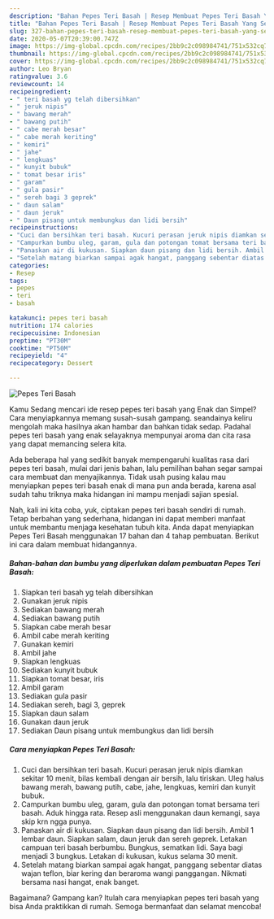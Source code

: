 ```yaml
---
description: "Bahan Pepes Teri Basah | Resep Membuat Pepes Teri Basah Yang Sempurna"
title: "Bahan Pepes Teri Basah | Resep Membuat Pepes Teri Basah Yang Sempurna"
slug: 327-bahan-pepes-teri-basah-resep-membuat-pepes-teri-basah-yang-sempurna
date: 2020-05-07T20:39:00.747Z
image: https://img-global.cpcdn.com/recipes/2bb9c2c098984741/751x532cq70/pepes-teri-basah-foto-resep-utama.jpg
thumbnail: https://img-global.cpcdn.com/recipes/2bb9c2c098984741/751x532cq70/pepes-teri-basah-foto-resep-utama.jpg
cover: https://img-global.cpcdn.com/recipes/2bb9c2c098984741/751x532cq70/pepes-teri-basah-foto-resep-utama.jpg
author: Leo Bryan
ratingvalue: 3.6
reviewcount: 14
recipeingredient:
- " teri basah yg telah dibersihkan"
- " jeruk nipis"
- " bawang merah"
- " bawang putih"
- " cabe merah besar"
- " cabe merah keriting"
- " kemiri"
- " jahe"
- " lengkuas"
- " kunyit bubuk"
- " tomat besar iris"
- " garam"
- " gula pasir"
- " sereh bagi 3 geprek"
- " daun salam"
- " daun jeruk"
- " Daun pisang untuk membungkus dan lidi bersih"
recipeinstructions:
- "Cuci dan bersihkan teri basah. Kucuri perasan jeruk nipis diamkan sekitar 10 menit, bilas kembali dengan air bersih, lalu tiriskan. Uleg halus bawang merah, bawang putih, cabe, jahe, lengkuas, kemiri dan kunyit bubuk."
- "Campurkan bumbu uleg, garam, gula dan potongan tomat bersama teri basah. Aduk hingga rata. Resep asli menggunakan daun kemangi, saya skip krn ngga punya."
- "Panaskan air di kukusan. Siapkan daun pisang dan lidi bersih. Ambil 1 lembar daun. Siapkan salam, daun jeruk dan sereh geprek. Letakan campuan teri basah berbumbu. Bungkus, sematkan lidi. Saya bagi menjadi 3 bungkus. Letakan di kukusan, kukus selama 30 menit."
- "Setelah matang biarkan sampai agak hangat, panggang sebentar diatas wajan teflon, biar kering dan beraroma wangi panggangan. Nikmati bersama nasi hangat, enak banget."
categories:
- Resep
tags:
- pepes
- teri
- basah

katakunci: pepes teri basah 
nutrition: 174 calories
recipecuisine: Indonesian
preptime: "PT30M"
cooktime: "PT50M"
recipeyield: "4"
recipecategory: Dessert

---
```



![Pepes Teri Basah](https://img-global.cpcdn.com/recipes/2bb9c2c098984741/751x532cq70/pepes-teri-basah-foto-resep-utama.jpg)

Kamu Sedang mencari ide resep pepes teri basah yang Enak dan Simpel? Cara menyiapkannya memang susah-susah gampang. seandainya keliru mengolah maka hasilnya akan hambar dan bahkan tidak sedap. Padahal pepes teri basah yang enak selayaknya mempunyai aroma dan cita rasa yang dapat memancing selera kita.



Ada beberapa hal yang sedikit banyak mempengaruhi kualitas rasa dari pepes teri basah, mulai dari jenis bahan, lalu pemilihan bahan segar sampai cara membuat dan menyajikannya. Tidak usah pusing kalau mau menyiapkan pepes teri basah enak di mana pun anda berada, karena asal sudah tahu triknya maka hidangan ini mampu menjadi sajian spesial.


Nah, kali ini kita coba, yuk, ciptakan pepes teri basah sendiri di rumah. Tetap berbahan yang sederhana, hidangan ini dapat memberi manfaat untuk membantu menjaga kesehatan tubuh kita. Anda dapat menyiapkan Pepes Teri Basah menggunakan 17 bahan dan 4 tahap pembuatan. Berikut ini cara dalam membuat hidangannya.

<!--inarticleads1-->

##### Bahan-bahan dan bumbu yang diperlukan dalam pembuatan Pepes Teri Basah:

1. Siapkan  teri basah yg telah dibersihkan
1. Gunakan  jeruk nipis
1. Sediakan  bawang merah
1. Sediakan  bawang putih
1. Siapkan  cabe merah besar
1. Ambil  cabe merah keriting
1. Gunakan  kemiri
1. Ambil  jahe
1. Siapkan  lengkuas
1. Sediakan  kunyit bubuk
1. Siapkan  tomat besar, iris
1. Ambil  garam
1. Sediakan  gula pasir
1. Sediakan  sereh, bagi 3, geprek
1. Siapkan  daun salam
1. Gunakan  daun jeruk
1. Sediakan  Daun pisang untuk membungkus dan lidi bersih




<!--inarticleads2-->

##### Cara menyiapkan Pepes Teri Basah:

1. Cuci dan bersihkan teri basah. Kucuri perasan jeruk nipis diamkan sekitar 10 menit, bilas kembali dengan air bersih, lalu tiriskan. Uleg halus bawang merah, bawang putih, cabe, jahe, lengkuas, kemiri dan kunyit bubuk.
1. Campurkan bumbu uleg, garam, gula dan potongan tomat bersama teri basah. Aduk hingga rata. Resep asli menggunakan daun kemangi, saya skip krn ngga punya.
1. Panaskan air di kukusan. Siapkan daun pisang dan lidi bersih. Ambil 1 lembar daun. Siapkan salam, daun jeruk dan sereh geprek. Letakan campuan teri basah berbumbu. Bungkus, sematkan lidi. Saya bagi menjadi 3 bungkus. Letakan di kukusan, kukus selama 30 menit.
1. Setelah matang biarkan sampai agak hangat, panggang sebentar diatas wajan teflon, biar kering dan beraroma wangi panggangan. Nikmati bersama nasi hangat, enak banget.




Bagaimana? Gampang kan? Itulah cara menyiapkan pepes teri basah yang bisa Anda praktikkan di rumah. Semoga bermanfaat dan selamat mencoba!
